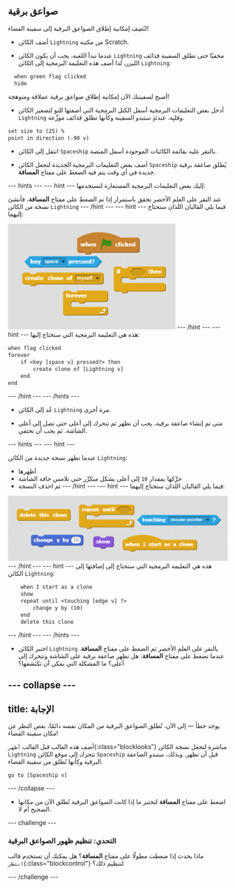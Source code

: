 ## صواعق برقية

لنُضِف إمكانية إطلاق الصواعق البرقية إلى سفينة الفضاء!

+ أضف الكائن `Lightning` من مكتبة Scratch.  

+ عندما تبدأ اللعبة، يجب أن يكون الكائن `Lightning` مخفيًا حتى تطلق السفينة قذائف الليزر، لذا أضف هذه التعليمة البرمجية إلى الكائن `Lightning`:

```blocks
  when green flag clicked
  hide
```


أصبح لسفينتك الآن إمكانية إطلاق صواعق برقية عملاقة ومتوهجة!

+ أدخل بعض التعليمات البرمجية أسفل الكتل البرمجية التي أضفتها للتو لتصغير الكائن `Lightning` وقلبِه. عندئذٍ ستبدو السفينة وكأنها تطلق قذائف موزَّعة.

```blocks
set size to (25) %
point in direction (-90 v)
```

+ انتقل إلى الكائن `Spaceship` بالنقر عليه بقائمة الكائنات الموجودة أسفل المنصة.

+ أضف بعض التعليمات البرمجية الجديدة لتجعل الكائن `Spaceship` يُطلق صاعقة برقية جديدة في أي وقت يتم فيه الضغط على مفتاح **المسافة**.

--- hints ---
--- hint ---
إليك بعض التعليمات البرمجية المستعارة لتستخدمها:

عند النقر على العلم الأخضر
تحقق باستمرار
إذا تم الضغط على مفتاح **المسافة**، فأنشئ نسخة من الكائن `Lightning`
--- /hint ---
--- hint ---
فيما يلي القالبان اللذان ستحتاج إليهما:

![Hint](images/hint-lightning.png)
--- /hint ---
--- hint ---
هذه هي التعليمة البرمجية التي ستحتاج إليها:

```blocks
when flag clicked
forever
	if <key [space v] pressed?> then
		create clone of [Lightning v]
	end
end
```
--- /hint ---
--- /hints ---

+ عُد إلى الكائن `Lightning` مرة أخرى.

+ متى تم إنشاء صاعقة برقية، يجب أن تظهر ثم تتحرك إلى أعلى حتى تصل إلى أعلى الشاشة. ثم يجب أن تختفي.

--- hints ---
--- hint ---

عندما تظهر نسخة جديدة من الكائن `Lightning`:
- أظهرها
- حرِّكها بمقدار `10` إلى أعلى بشكل متكرِّر حتى تلامس حافة الشاشة
- ثم احذف النسخة
--- /hint ---
--- hint ---
فيما يلي القالبان اللذان ستحتاج إليهما:

![Move lightning](images/move-hint-lightning.png)
--- /hint ---
--- hint ---
هذه هي التعليمة البرمجية التي ستحتاج إلى إضافتها إلى الكائن `Lightning`:

```blocks
	when I start as a clone
    show
	repeat until <touching [edge v] ?>
		change y by (10)
	end
	delete this clone
```
--- /hint ---
--- /hints ---



+ اختبر الكائن `Lightning` بالنقر على العلم الأخضر ثم الضغط على مفتاح **المسافة**. عندما تضغط على مفتاح **المسافة**، هل تظهر صاعقة برقية على الشاشة وتتحرك إلى أعلى؟ ما المشكلة التي يمكن أن تكتشفها؟

--- collapse ---
---
title: الإجابة
---
يوجد خطأ — إلى الآن، تُطلق الصواعق البرقية من المكان نفسه دائمًا، بغض النظر عن مكان سفينة الفضاء!

أضف هذه القالب قبل القالب `أظهر`{:class="blocklooks"} مباشرة لتجعل نسخة الكائن `Lightning` تتحرك إلى موقع الكائن `Spaceship` قبل أن تظهر. وبذلك، ستبدو الصاعقة البرقية وكأنها تُطلق من سفينة الفضاء.

```blocks
go to [Spaceship v]
```

--- /collapse ---

+ اضغط على مفتاح **المسافة** لتختبر ما إذا كانت الصواعق البرقية تُطلق الآن من مكانها الصحيح أم لا.

--- challenge ---
### التحدي: تنظيم ظهور الصواعق البرقية
ماذا يحدث إذا ضغطت مطولًا على مفتاح **المسافة**؟ هل يمكنك أن تستخدم قالب `انتظر`{:class="blockcontrol"} لتنظيم ذلك؟

--- /challenge ---
